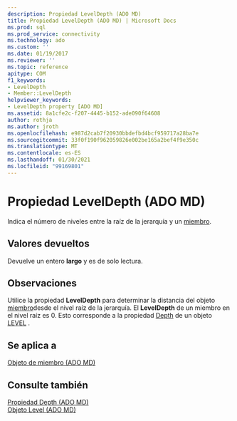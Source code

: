```yaml
---
description: Propiedad LevelDepth (ADO MD)
title: Propiedad LevelDepth (ADO MD) | Microsoft Docs
ms.prod: sql
ms.prod_service: connectivity
ms.technology: ado
ms.custom: ''
ms.date: 01/19/2017
ms.reviewer: ''
ms.topic: reference
apitype: COM
f1_keywords:
- LevelDepth
- Member::LevelDepth
helpviewer_keywords:
- LevelDepth property [ADO MD]
ms.assetid: 8a1cfe2c-f207-4445-b152-ade090f64608
author: rothja
ms.author: jroth
ms.openlocfilehash: e987d2cab7f20930bbdefbd4bcf959717a28ba7e
ms.sourcegitcommit: 33f0f190f962059826e002be165a2bef4f9e350c
ms.translationtype: MT
ms.contentlocale: es-ES
ms.lasthandoff: 01/30/2021
ms.locfileid: "99169801"
---
```

# <a name="leveldepth-property-ado-md"></a>Propiedad LevelDepth (ADO MD)
Indica el número de niveles entre la raíz de la jerarquía y un [miembro](./member-object-ado-md.md).  
  
## <a name="return-values"></a>Valores devueltos  
 Devuelve un entero **largo** y es de solo lectura.  
  
## <a name="remarks"></a>Observaciones  
 Utilice la propiedad **LevelDepth** para determinar la distancia del objeto [miembro](./member-object-ado-md.md)desde el nivel raíz de la jerarquía. El **LevelDepth** de un miembro en el nivel raíz es 0. Esto corresponde a la propiedad [Depth](./depth-property-ado-md.md) de un objeto [LEVEL](./level-object-ado-md.md) .  
  
## <a name="applies-to"></a>Se aplica a  
 [Objeto de miembro (ADO MD)](./member-object-ado-md.md)  
  
## <a name="see-also"></a>Consulte también  
 [Propiedad Depth (ADO MD)](./depth-property-ado-md.md)   
 [Objeto Level (ADO MD)](./level-object-ado-md.md)